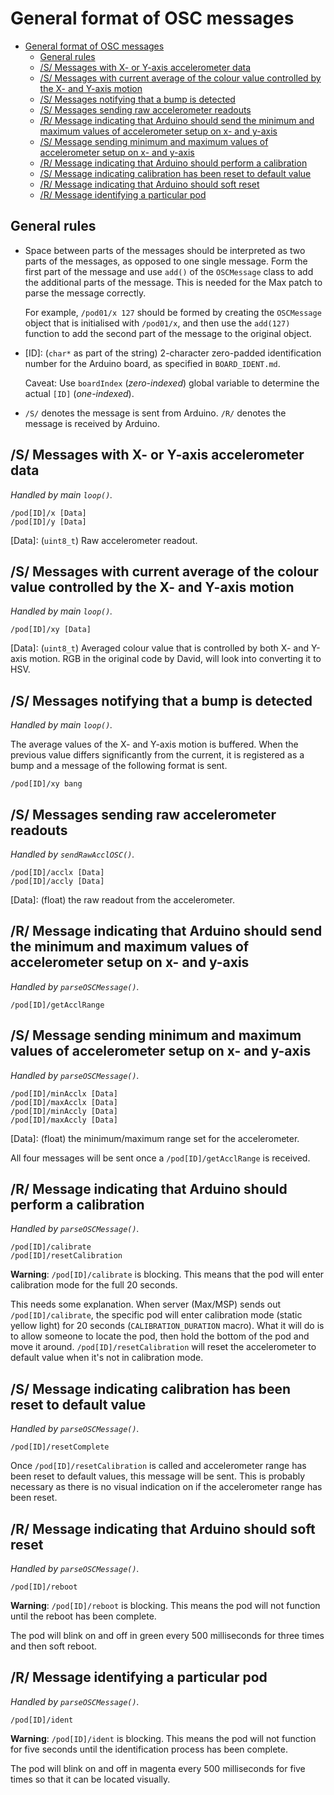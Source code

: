 # General format of OSC messages
- [General format of OSC messages](#general-format-of-osc-messages)
  - [General rules](#general-rules)
  - [/S/ Messages with X- or Y-axis accelerometer data](#s-messages-with-x--or-y-axis-accelerometer-data)
  - [/S/ Messages with current average of the colour value controlled by the X- and Y-axis motion](#s-messages-with-current-average-of-the-colour-value-controlled-by-the-x--and-y-axis-motion)
  - [/S/ Messages notifying that a bump is detected](#s-messages-notifying-that-a-bump-is-detected)
  - [/S/ Messages sending raw accelerometer readouts](#s-messages-sending-raw-accelerometer-readouts)
  - [/R/ Message indicating that Arduino should send the minimum and maximum values of accelerometer setup on x- and y-axis](#r-message-indicating-that-arduino-should-send-the-minimum-and-maximum-values-of-accelerometer-setup-on-x--and-y-axis)
  - [/S/ Message sending minimum and maximum values of accelerometer setup on x- and y-axis](#s-message-sending-minimum-and-maximum-values-of-accelerometer-setup-on-x--and-y-axis)
  - [/R/ Message indicating that Arduino should perform a calibration](#r-message-indicating-that-arduino-should-perform-a-calibration)
  - [/S/ Message indicating calibration has been reset to default value](#s-message-indicating-calibration-has-been-reset-to-default-value)
  - [/R/ Message indicating that Arduino should soft reset](#r-message-indicating-that-arduino-should-soft-reset)
  - [/R/ Message identifying a particular pod](#r-message-identifying-a-particular-pod)
  
## General rules

- Space between parts of the messages should be interpreted as two parts of the messages, as opposed to one single message. Form the first part of the message and use `add()` of the `OSCMessage` class to add the additional parts of the message. This is needed for the Max patch to parse the message correctly.

  For example, `/pod01/x 127` should be formed by creating the `OSCMessage` object that is initialised with `/pod01/x`, and then use the `add(127)` function to add the second part of the message to the original object.

- [ID]: (`char*` as part of the string) 2-character zero-padded identification number for the Arduino board, as specified in `BOARD_IDENT.md`.

  Caveat: Use `boardIndex` (_zero-indexed_) global variable to determine the actual `[ID]` (_one-indexed_).

- `/S/` denotes the message is sent from Arduino. `/R/` denotes the message is received by Arduino.

## /S/ Messages with X- or Y-axis accelerometer data

_Handled by main `loop()`._

```
/pod[ID]/x [Data]
/pod[ID]/y [Data]
```

[Data]: (`uint8_t`) Raw accelerometer readout.

## /S/ Messages with current average of the colour value controlled by the X- and Y-axis motion

_Handled by main `loop()`._

```
/pod[ID]/xy [Data]
```

[Data]: (`uint8_t`) Averaged colour value that is controlled by both X- and Y-axis motion. RGB in the original code by David, will look into converting it to HSV.

## /S/ Messages notifying that a bump is detected

_Handled by main `loop()`._

The average values of the X- and Y-axis motion is buffered. When the previous value differs significantly from the current, it is registered as a bump and a message of the following format is sent.

```
/pod[ID]/xy bang
```

## /S/ Messages sending raw accelerometer readouts

_Handled by `sendRawAcclOSC()`._

```
/pod[ID]/acclx [Data]
/pod[ID]/accly [Data]
```

[Data]: (float) the raw readout from the accelerometer.

## /R/ Message indicating that Arduino should send the minimum and maximum values of accelerometer setup on x- and y-axis

_Handled by `parseOSCMessage()`._

```
/pod[ID]/getAcclRange
```

## /S/ Message sending minimum and maximum values of accelerometer setup on x- and y-axis

_Handled by `parseOSCMessage()`._

```
/pod[ID]/minAcclx [Data]
/pod[ID]/maxAcclx [Data]
/pod[ID]/minAccly [Data]
/pod[ID]/maxAccly [Data]
```

[Data]: (float) the minimum/maximum range set for the accelerometer.

All four messages will be sent once a `/pod[ID]/getAcclRange` is received.

## /R/ Message indicating that Arduino should perform a calibration

_Handled by `parseOSCMessage()`._

```
/pod[ID]/calibrate
/pod[ID]/resetCalibration
```

**Warning**: `/pod[ID]/calibrate` is blocking. This means that the pod will enter calibration mode for the full 20 seconds.

This needs some explanation. When server (Max/MSP) sends out `/pod[ID]/calibrate`, the specific pod will enter calibration mode (static yellow light) for 20 seconds (`CALIBRATION_DURATION` macro). What it will do is to allow someone to locate the pod, then hold the bottom of the pod and move it around. `/pod[ID]/resetCalibration` will reset the accelerometer to default value when it's not in calibration mode.

## /S/ Message indicating calibration has been reset to default value

_Handled by `parseOSCMessage()`._

```
/pod[ID]/resetComplete
```

Once `/pod[ID]/resetCalibration` is called and accelerometer range has been reset to default values, this message will be sent. This is probably necessary as there is no visual indication on if the accelerometer range has been reset.

## /R/ Message indicating that Arduino should soft reset

_Handled by `parseOSCMessage()`._

```
/pod[ID]/reboot
```

**Warning**: `/pod[ID]/reboot` is blocking. This means the pod will not function until the reboot has been complete.

The pod will blink on and off in green every 500 milliseconds for three times and then soft reboot.

## /R/ Message identifying a particular pod

_Handled by `parseOSCMessage()`._

```
/pod[ID]/ident
```

**Warning**: `/pod[ID]/ident` is blocking. This means the pod will not function for five seconds until the identification process has been complete.

The pod will blink on and off in magenta every 500 milliseconds for five times so that it can be located visually.
